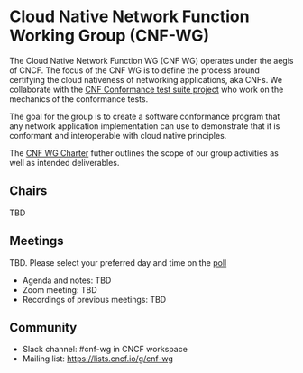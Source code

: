 # Cloud Native Network Function Working Group (CNF-WG)


The Cloud Native Network Function WG (CNF WG) operates under the aegis of CNCF. The focus of the CNF WG is to define the process around certifying the cloud nativeness of networking applications, aka CNFs. We collaborate with the [CNF Conformance test suite project](../README-testsuite.md) who work on the mechanics of the conformance tests.

The goal for the group is to create a software conformance program that any network application implementation can use to demonstrate that it is conformant and interoperable with cloud native principles.

The [CNF WG Charter](charter.md) futher outlines the scope of our group activities as well as intended deliverables.


## Chairs
TBD

## Meetings
TBD. Please select your preferred day and time on the [poll](https://doodle.com/poll/zqi8mrhv9wi5tsdn)

- Agenda and notes: TBD
- Zoom meeting: TBD
- Recordings of previous meetings: TBD

## Community
- Slack channel: #cnf-wg in CNCF workspace
- Mailing list: https://lists.cncf.io/g/cnf-wg
